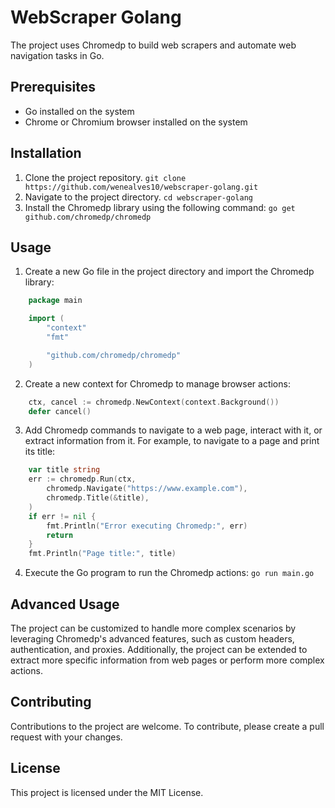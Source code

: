 # WebScraper Golang

The project uses Chromedp to build web scrapers and automate web navigation tasks in Go.

## Prerequisites

- Go installed on the system
- Chrome or Chromium browser installed on the system

## Installation

1. Clone the project repository.
   `git clone https://github.com/wenealves10/webscraper-golang.git`
2. Navigate to the project directory.
   `cd webscraper-golang`
3. Install the Chromedp library using the following command:
   `go get github.com/chromedp/chromedp`

## Usage

1. Create a new Go file in the project directory and import the Chromedp library:

```go
    package main

    import (
        "context"
        "fmt"

        "github.com/chromedp/chromedp"
    )
```

2. Create a new context for Chromedp to manage browser actions:

```go
    ctx, cancel := chromedp.NewContext(context.Background())
    defer cancel()
```

3. Add Chromedp commands to navigate to a web page, interact with it, or extract information from it. For example, to navigate to a page and print its title:

```go
    var title string
    err := chromedp.Run(ctx,
        chromedp.Navigate("https://www.example.com"),
        chromedp.Title(&title),
    )
    if err != nil {
        fmt.Println("Error executing Chromedp:", err)
        return
    }
    fmt.Println("Page title:", title)
```

4. Execute the Go program to run the Chromedp actions:
   `go run main.go`

## Advanced Usage

The project can be customized to handle more complex scenarios by leveraging Chromedp's advanced features, such as custom headers, authentication, and proxies. Additionally, the project can be extended to extract more specific information from web pages or perform more complex actions.

## Contributing

Contributions to the project are welcome. To contribute, please create a pull request with your changes.

## License

This project is licensed under the MIT License.
